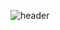 ![header](https://cloud.githubusercontent.com/assets/6546265/19172467/516e9348-8c22-11e6-852a-6a822e7d8590.png)
